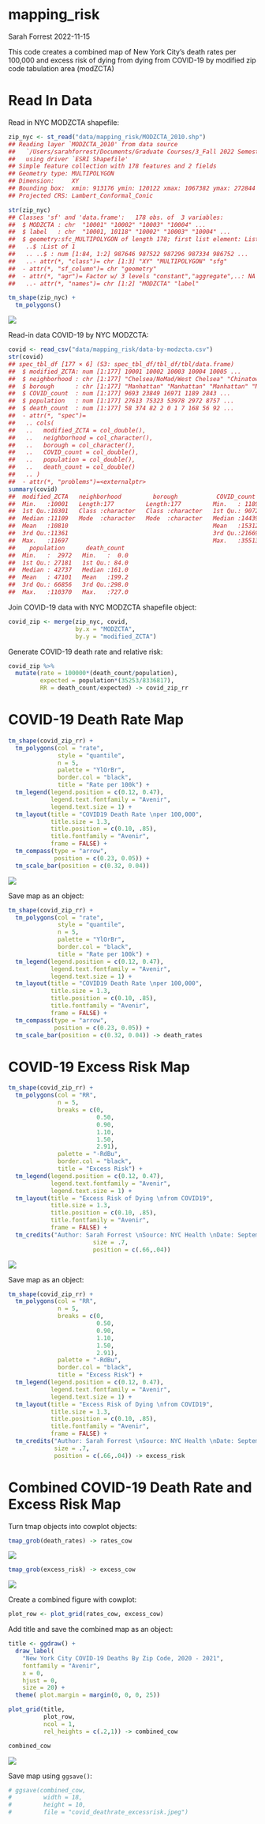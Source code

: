 mapping_risk
================
Sarah Forrest
2022-11-15

This code creates a combined map of New York City’s death rates per
100,000 and excess risk of dying from dying from COVID-19 by modified
zip code tabulation area (modZCTA)

# Read In Data

Read in NYC MODZCTA shapefile:

``` r
zip_nyc <- st_read("data/mapping_risk/MODZCTA_2010.shp")
## Reading layer `MODZCTA_2010' from data source 
##   `/Users/sarahforrest/Documents/Graduate Courses/3_Fall 2022 Semester/Public Health GIS/R code/gis/data/mapping_risk/MODZCTA_2010.shp' 
##   using driver `ESRI Shapefile'
## Simple feature collection with 178 features and 2 fields
## Geometry type: MULTIPOLYGON
## Dimension:     XY
## Bounding box:  xmin: 913176 ymin: 120122 xmax: 1067382 ymax: 272844
## Projected CRS: Lambert_Conformal_Conic

str(zip_nyc)
## Classes 'sf' and 'data.frame':   178 obs. of  3 variables:
##  $ MODZCTA : chr  "10001" "10002" "10003" "10004" ...
##  $ label   : chr  "10001, 10118" "10002" "10003" "10004" ...
##  $ geometry:sfc_MULTIPOLYGON of length 178; first list element: List of 1
##   ..$ :List of 1
##   .. ..$ : num [1:84, 1:2] 987646 987522 987296 987334 986752 ...
##   ..- attr(*, "class")= chr [1:3] "XY" "MULTIPOLYGON" "sfg"
##  - attr(*, "sf_column")= chr "geometry"
##  - attr(*, "agr")= Factor w/ 3 levels "constant","aggregate",..: NA NA
##   ..- attr(*, "names")= chr [1:2] "MODZCTA" "label"

tm_shape(zip_nyc) +
  tm_polygons()
```

![](mapping_risk_files/figure-gfm/unnamed-chunk-1-1.png)<!-- -->

Read-in data COVID-19 by NYC MODZCTA:

``` r
covid <- read_csv("data/mapping_risk/data-by-modzcta.csv")
str(covid)
## spec_tbl_df [177 × 6] (S3: spec_tbl_df/tbl_df/tbl/data.frame)
##  $ modified_ZCTA: num [1:177] 10001 10002 10003 10004 10005 ...
##  $ neighborhood : chr [1:177] "Chelsea/NoMad/West Chelsea" "Chinatown/Lower East Side" "East Village/Gramercy/Greenwich Village" "Financial District" ...
##  $ borough      : chr [1:177] "Manhattan" "Manhattan" "Manhattan" "Manhattan" ...
##  $ COVID_count  : num [1:177] 9693 23849 16971 1189 2843 ...
##  $ population   : num [1:177] 27613 75323 53978 2972 8757 ...
##  $ death_count  : num [1:177] 58 374 82 2 0 1 7 168 56 92 ...
##  - attr(*, "spec")=
##   .. cols(
##   ..   modified_ZCTA = col_double(),
##   ..   neighborhood = col_character(),
##   ..   borough = col_character(),
##   ..   COVID_count = col_double(),
##   ..   population = col_double(),
##   ..   death_count = col_double()
##   .. )
##  - attr(*, "problems")=<externalptr>
summary(covid)
##  modified_ZCTA   neighborhood         borough           COVID_count   
##  Min.   :10001   Length:177         Length:177         Min.   : 1189  
##  1st Qu.:10301   Class :character   Class :character   1st Qu.: 9072  
##  Median :11109   Mode  :character   Mode  :character   Median :14439  
##  Mean   :10810                                         Mean   :15312  
##  3rd Qu.:11361                                         3rd Qu.:21669  
##  Max.   :11697                                         Max.   :35513  
##    population      death_count   
##  Min.   :  2972   Min.   :  0.0  
##  1st Qu.: 27181   1st Qu.: 84.0  
##  Median : 42737   Median :161.0  
##  Mean   : 47101   Mean   :199.2  
##  3rd Qu.: 66856   3rd Qu.:298.0  
##  Max.   :110370   Max.   :727.0
```

Join COVID-19 data with NYC MODZCTA shapefile object:

``` r
covid_zip <- merge(zip_nyc, covid, 
                   by.x = "MODZCTA",
                   by.y = "modified_ZCTA")
```

Generate COVID-19 death rate and relative risk:

``` r
covid_zip %>% 
  mutate(rate = 100000*(death_count/population),
         expected = population*(35253/8336817),
         RR = death_count/expected) -> covid_zip_rr
```

# COVID-19 Death Rate Map

``` r
tm_shape(covid_zip_rr) +
  tm_polygons(col = "rate",
              style = "quantile",
              n = 5,
              palette = "YlOrBr",
              border.col = "black",
              title = "Rate per 100k") +
  tm_legend(legend.position = c(0.12, 0.47),
            legend.text.fontfamily = "Avenir",
            legend.text.size = 1) +
  tm_layout(title = "COVID19 Death Rate \nper 100,000",
            title.size = 1.3,                                                  
            title.position = c(0.10, .85),  
            title.fontfamily = "Avenir",
            frame = FALSE) +
  tm_compass(type = "arrow",
             position = c(0.23, 0.05)) +
  tm_scale_bar(position = c(0.32, 0.04))
```

![](mapping_risk_files/figure-gfm/unnamed-chunk-5-1.png)<!-- -->

Save map as an object:

``` r
tm_shape(covid_zip_rr) +
  tm_polygons(col = "rate",
              style = "quantile",
              n = 5,
              palette = "YlOrBr",
              border.col = "black",
              title = "Rate per 100k") +
  tm_legend(legend.position = c(0.12, 0.47),
            legend.text.fontfamily = "Avenir",
            legend.text.size = 1) +
  tm_layout(title = "COVID19 Death Rate \nper 100,000",
            title.size = 1.3,                                                  
            title.position = c(0.10, .85),  
            title.fontfamily = "Avenir",
            frame = FALSE) +
  tm_compass(type = "arrow",
             position = c(0.23, 0.05)) +
  tm_scale_bar(position = c(0.32, 0.04)) -> death_rates
```

# COVID-19 Excess Risk Map

``` r
tm_shape(covid_zip_rr) +
  tm_polygons(col = "RR",
              n = 5,
              breaks = c(0, 
                         0.50, 
                         0.90, 
                         1.10, 
                         1.50, 
                         2.91),
              palette = "-RdBu",  
              border.col = "black",
              title = "Excess Risk") +
  tm_legend(legend.position = c(0.12, 0.47),
            legend.text.fontfamily = "Avenir",
            legend.text.size = 1) +
  tm_layout(title = "Excess Risk of Dying \nfrom COVID19",
            title.size = 1.3,                                                  
            title.position = c(0.10, .85),  
            title.fontfamily = "Avenir",
            frame = FALSE) +
  tm_credits("Author: Sarah Forrest \nSource: NYC Health \nDate: September 14, 2022",
                        size = .7,
                        position = c(.66,.04))
```

![](mapping_risk_files/figure-gfm/unnamed-chunk-7-1.png)<!-- -->

Save map as an object:

``` r
tm_shape(covid_zip_rr) +
  tm_polygons(col = "RR",
              n = 5,
              breaks = c(0, 
                         0.50, 
                         0.90, 
                         1.10, 
                         1.50, 
                         2.91),
              palette = "-RdBu",  
              border.col = "black",
              title = "Excess Risk") +
  tm_legend(legend.position = c(0.12, 0.47),
            legend.text.fontfamily = "Avenir",
            legend.text.size = 1) +
  tm_layout(title = "Excess Risk of Dying \nfrom COVID19",
            title.size = 1.3,                                                  
            title.position = c(0.10, .85),  
            title.fontfamily = "Avenir",
            frame = FALSE) +
  tm_credits("Author: Sarah Forrest \nSource: NYC Health \nDate: September 14, 2022",
             size = .7,
             position = c(.66,.04)) -> excess_risk
```

# Combined COVID-19 Death Rate and Excess Risk Map

Turn tmap objects into cowplot objects:

``` r
tmap_grob(death_rates) -> rates_cow
```

![](mapping_risk_files/figure-gfm/unnamed-chunk-9-1.png)<!-- -->

``` r
tmap_grob(excess_risk) -> excess_cow
```

![](mapping_risk_files/figure-gfm/unnamed-chunk-9-2.png)<!-- -->

Create a combined figure with cowplot:

``` r
plot_row <- plot_grid(rates_cow, excess_cow)
```

Add title and save the combined map as an object:

``` r
title <- ggdraw() + 
  draw_label(
    "New York City COVID-19 Deaths By Zip Code, 2020 - 2021",
    fontfamily = "Avenir",
    x = 0,
    hjust = 0,
    size = 20) +
  theme( plot.margin = margin(0, 0, 0, 25))

plot_grid(title,
          plot_row,
          ncol = 1,
          rel_heights = c(.2,1)) -> combined_cow

combined_cow
```

![](mapping_risk_files/figure-gfm/unnamed-chunk-11-1.png)<!-- -->

Save map using `ggsave()`:

``` r
# ggsave(combined_cow,
#         width = 18, 
#         height = 10,
#         file = "covid_deathrate_excessrisk.jpeg")
```

